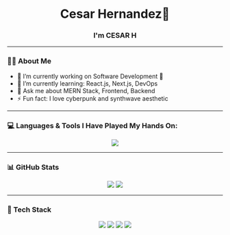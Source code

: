 <h1 align="center">Cesar Hernandez👋</h1>
<h3 align="center">I'm CESAR H</h3>

---

### 👨‍💻 About Me

- 🔭 I’m currently working on Software Development 🚀  
- 🌱 I’m currently learning: React.js, Next.js, DevOps  
- 💬 Ask me about MERN Stack, Frontend, Backend  
- ⚡ Fun fact: I love cyberpunk and synthwave aesthetic  


---

### 💻 Languages & Tools I Have Played My Hands On:

<p align="center">
  <img src="https://skillicons.dev/icons?i=js,ts,react,nodejs,express,mongodb,nextjs,html,css,tailwind,python,docker,git,github,linux,bash,vercel,figma,vscode" />
</p>

---

### 📊 GitHub Stats

<p align="center">
  <img src="https://github-readme-stats.vercel.app/api?username=masterjudah&show_icons=true&theme=tokyonight" />
  <img src="https://github-readme-streak-stats.herokuapp.com/?user=masterjudah&theme=tokyonight" />
</p>

---

### 🧰 Tech Stack

<p align="center">
  <img src="https://img.shields.io/badge/OS-Linux-blue?style=flat&logo=linux" />
  <img src="https://img.shields.io/badge/Editor-VSCode-blue?style=flat&logo=visual-studio-code" />
  <img src="https://img.shields.io/badge/Terminal-Bash-blue?style=flat&logo=gnubash" />
  <img src="https://img.shields.io/badge/Browser-Firefox-blue?style=flat&logo=firefox-browser" />
</p>





